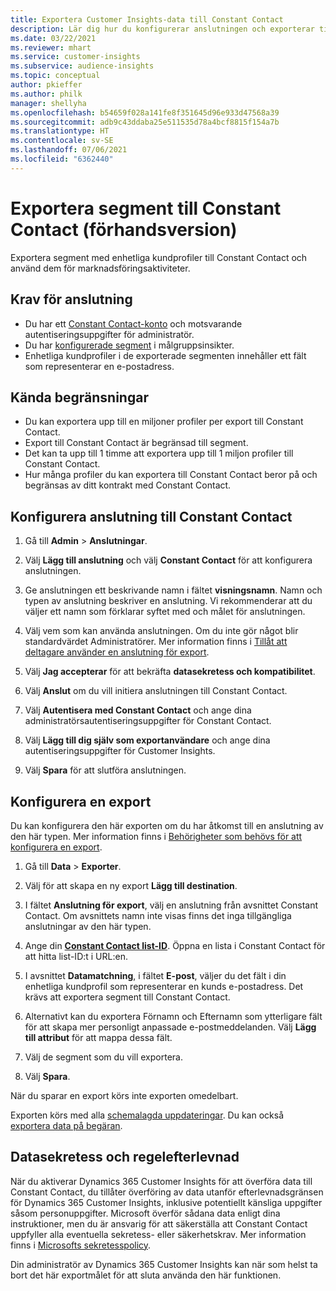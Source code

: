 ```yaml
---
title: Exportera Customer Insights-data till Constant Contact
description: Lär dig hur du konfigurerar anslutningen och exporterar till Constant Contact.
ms.date: 03/22/2021
ms.reviewer: mhart
ms.service: customer-insights
ms.subservice: audience-insights
ms.topic: conceptual
author: pkieffer
ms.author: philk
manager: shellyha
ms.openlocfilehash: b54659f028a141fe8f351645d96e933d47568a39
ms.sourcegitcommit: adb9c43ddaba25e511535d78a4bcf8815f154a7b
ms.translationtype: HT
ms.contentlocale: sv-SE
ms.lasthandoff: 07/06/2021
ms.locfileid: "6362440"
---
```

# <a name="export-segments-to-constant-contact-preview"></a>Exportera segment till Constant Contact (förhandsversion)

Exportera segment med enhetliga kundprofiler till Constant Contact och använd dem för marknadsföringsaktiviteter. 

## <a name="prerequisites-for-a-connection"></a>Krav för anslutning

-   Du har ett [Constant Contact-konto](https://www.constantcontact.com/account-home) och motsvarande autentiseringsuppgifter för administratör.
-   Du har [konfigurerade segment](segments.md) i målgruppsinsikter.
-   Enhetliga kundprofiler i de exporterade segmenten innehåller ett fält som representerar en e-postadress.

## <a name="known-limitations"></a>Kända begränsningar

- Du kan exportera upp till en miljoner profiler per export till Constant Contact.
- Export till Constant Contact är begränsad till segment.
- Det kan ta upp till 1 timme att exportera upp till 1 miljon profiler till Constant Contact. 
- Hur många profiler du kan exportera till Constant Contact beror på och begränsas av ditt kontrakt med Constant Contact.

## <a name="set-up-connection-to-constant-contact"></a>Konfigurera anslutning till Constant Contact

1. Gå till **Admin** > **Anslutningar**.

1. Välj **Lägg till anslutning** och välj **Constant Contact** för att konfigurera anslutningen.

1. Ge anslutningen ett beskrivande namn i fältet **visningsnamn**. Namn och typen av anslutning beskriver en anslutning. Vi rekommenderar att du väljer ett namn som förklarar syftet med och målet för anslutningen.

1. Välj vem som kan använda anslutningen. Om du inte gör något blir standardvärdet Administratörer. Mer information finns i [Tillåt att deltagare använder en anslutning för export](connections.md#allow-contributors-to-use-a-connection-for-exports).

1. Välj **Jag accepterar** för att bekräfta **datasekretess och kompatibilitet**.

1. Välj **Anslut** om du vill initiera anslutningen till Constant Contact.

1. Välj **Autentisera med Constant Contact** och ange dina administratörsautentiseringsuppgifter för Constant Contact. 

1. Välj **Lägg till dig själv som exportanvändare** och ange dina autentiseringsuppgifter för Customer Insights.

1. Välj **Spara** för att slutföra anslutningen.

## <a name="configure-an-export"></a>Konfigurera en export

Du kan konfigurera den här exporten om du har åtkomst till en anslutning av den här typen. Mer information finns i [Behörigheter som behövs för att konfigurera en export](export-destinations.md#set-up-a-new-export).

1. Gå till **Data** > **Exporter**.

1. Välj för att skapa en ny export **Lägg till destination**.

1. I fältet **Anslutning för export**, välj en anslutning från avsnittet Constant Contact. Om avsnittets namn inte visas finns det inga tillgängliga anslutningar av den här typen.

1. Ange din [**Constant Contact list-ID**](https://app.constantcontact.com/pages/contacts/ui#lists). Öppna en lista i Constant Contact för att hitta list-ID:t i URL:en.

1. I avsnittet **Datamatchning**, i fältet **E-post**, väljer du det fält i din enhetliga kundprofil som representerar en kunds e-postadress. Det krävs att exportera segment till Constant Contact.

1. Alternativt kan du exportera Förnamn och Efternamn som ytterligare fält för att skapa mer personligt anpassade e-postmeddelanden. Välj **Lägg till attribut** för att mappa dessa fält.

1. Välj de segment som du vill exportera.

1. Välj **Spara**.

När du sparar en export körs inte exporten omedelbart.

Exporten körs med alla [schemalagda uppdateringar](system.md#schedule-tab). Du kan också [exportera data på begäran](export-destinations.md#run-exports-on-demand). 


## <a name="data-privacy-and-compliance"></a>Datasekretess och regelefterlevnad

När du aktiverar Dynamics 365 Customer Insights för att överföra data till Constant Contact, du tillåter överföring av data utanför efterlevnadsgränsen för Dynamics 365 Customer Insights, inklusive potentiellt känsliga uppgifter såsom personuppgifter. Microsoft överför sådana data enligt dina instruktioner, men du är ansvarig för att säkerställa att Constant Contact uppfyller alla eventuella sekretess- eller säkerhetskrav. Mer information finns i [Microsofts sekretesspolicy](https://go.microsoft.com/fwlink/?linkid=396732).

Din administratör av Dynamics 365 Customer Insights kan när som helst ta bort det här exportmålet för att sluta använda den här funktionen.
